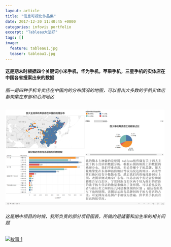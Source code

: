 ```yaml
---
layout: article
title: "信息可视化作品集"
date: 2017-12-30 11:40:45 +0800
categories: infovis portfolio
excerpt: "Tableau大法好"
tags: []
image: 
  feature: tableau1.jpg
  teaser: tableau1.jpg
---
```


#### 这是期末时根据四个关键词小米手机，华为手机，苹果手机，三星手机的实体店在中国各省搜索出来的数据

###### 图一是四种手机专卖店在中国内的分布情况的地图，可以看出大多数的手机实体店都聚集在东部和沿海地区

![content is like water ](\images\仪表盘.png)





######  这是期中项目的时候，我所负责的部分项目图表，所做的是储蓄和出生率的相关问题

<div class='tableauPlaceholder' id='viz1515041915771' style='position: relative'><noscript><a href='#'><img alt='故事 1 ' src='https:&#47;&#47;public.tableau.com&#47;static&#47;images&#47;dn&#47;dnlm&#47;1_1&#47;1_rss.png' style='border: none' /></a></noscript><object class='tableauViz'  style='display:none;'><param name='host_url' value='https%3A%2F%2Fpublic.tableau.com%2F' /> <param name='embed_code_version' value='3' /> <param name='site_root' value='' /><param name='name' value='dnlm&#47;1_1' /><param name='tabs' value='no' /><param name='toolbar' value='yes' /><param name='static_image' value='https:&#47;&#47;public.tableau.com&#47;static&#47;images&#47;dn&#47;dnlm&#47;1_1&#47;1.png' /> <param name='animate_transition' value='yes' /><param name='display_static_image' value='yes' /><param name='display_spinner' value='yes' /><param name='display_overlay' value='yes' /><param name='display_count' value='yes' /></object></div><script type='text/javascript'>var divElement = document.getElementById('viz1515041915771');var vizElement = divElement.getElementsByTagName('object')[0];vizElement.style.width='1016px';vizElement.style.height='991px';var scriptElement = document.createElement('script');scriptElement.src = 'https://public.tableau.com/javascripts/api/viz_v1.js';vizElement.parentNode.insertBefore(scriptElement, vizElement);</script>







